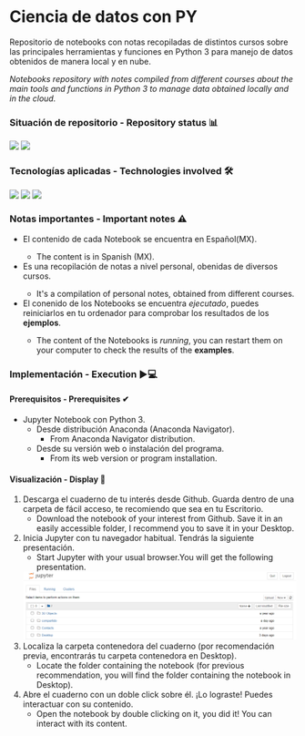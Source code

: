 # Ciencia de datos con PY

Repositorio de notebooks con notas recopiladas de distintos cursos sobre las principales herramientas y funciones en Python 3 para manejo de datos obtenidos de manera local y en nube.

_Notebooks repository with notes compiled from different courses about the main tools and functions in Python 3 to manage data obtained locally and in the cloud._

### Situación de repositorio -  Repository status 📊️
<div>
<!-- Coverage badge
    <img src="https://img.shields.io/badge/Coverage-100%25-success?style=for-the-badge" /> -->
<!-- Stars -->
<img src="https://img.shields.io/github/stars/0draS0/PY-DataScience?style=for-the-badge" />
<!-- Activity -->
<img src="https://img.shields.io/github/commit-activity/m/0draS0/PY-DataScience?style=for-the-badge" />
</div>

### Tecnologías aplicadas - Technologies involved 🛠
<div>
<img src="https://img.shields.io/badge/Jupyter_Notebook-FA7343?style=for-the-badge&logo=jupyter&logoColor=white"/> <img src="https://img.shields.io/badge/Python-14354C?style=for-the-badge&logo=python&logoColor=white" />
<img src="https://img.shields.io/badge/Pandas-239120?style=for-the-badge&logo=pandas&logoColor=white" />
</div>

### Notas importantes - Important notes ⚠
<ul>
    <li>El contenido de cada Notebook se encuentra en Español(MX).</li>
        <ul>
            <li>The content is in Spanish (MX).</li>
        </ul>
    <li>Es una recopilación de notas a nivel personal, obenidas de diversos cursos. </li>
        <ul>
            <li>It's a compilation of personal notes, obtained from different courses.</li>
        </ul>
    <li> El conenido de los Notebooks se encuentra <i>ejecutado</i>, puedes reiniciarlos en tu ordenador para comprobar los resultados de los <b>ejemplos</b>. </li>
        <ul>
            <li>The content of the Notebooks is <i>running</i>, you can restart them on your computer to check the results of the <b>examples</b>.</li>
        </ul>
</ul>

### Implementación - Execution ▶💻
#### Prerequisitos - Prerequisites ✔
 * Jupyter Notebook con Python 3.
     * Desde distribución Anaconda (Anaconda Navigator).
         * From Anaconda Navigator distribution.
     * Desde su versión web o instalación del programa.
         * From its web version or program installation.

#### Visualización - Display 📖
1. Descarga el cuaderno de tu interés desde Github. Guarda dentro de una carpeta de fácil acceso, te recomiendo que sea en tu Escritorio.
    * Download the notebook of your interest from Github. Save it in an easily accessible folder, I recommend you to save it in your Desktop.
2. Inicia Jupyter con tu navegador habitual. Tendrás la siguiente presentación.
    * Start Jupyter with your usual browser.You will get the following presentation.
    <img src="https://github.com/0draS0/PY-DataScience/blob/main/gallery/1.InicioJupy.png">
3. Localiza la carpeta contenedora del cuaderno (por recomendación previa, encontrarás tu carpeta contenedora en Desktop).
    * Locate the folder containing the notebook (for previous recommendation, you will find the folder containing the notebook in Desktop).
4. Abre el cuaderno con un doble click sobre él. ¡Lo lograste! Puedes interactuar con su contenido.
    * Open the notebook by double clicking on it, you did it! You can interact with its content.
